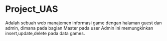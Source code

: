 # Project_UAS
Adalah sebuah web manajemen informasi game dengan halaman guest dan admin, dimana pada bagian Master pada user Admin
ini memungkinkan insert,update,delete pada data games.
